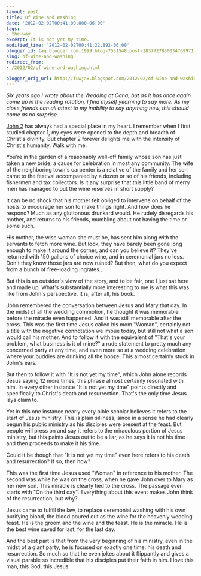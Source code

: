 ```yaml
---
layout: post
title: Of Wine and Washing
date: '2012-02-02T00:41:00.000-06:00'
tags:
- the-way
excerpt: It is not yet my time.
modified_time: '2012-02-02T00:41:22.892-06:00'
blogger_id: tag:blogger.com,1999:blog-7551548.post-1837727850034769971
slug: of-wine-and-washing
redirect_from: 
- /2012/02/of-wine-and-washing.html

blogger_orig_url: http://fuwjax.blogspot.com/2012/02/of-wine-and-washing.html
---
```


*Six years ago I wrote about the Wedding at Cana, but as it has once again come up in the reading rotation, I find myself yearning to say more. As my close friends can all attest to my inability to say anything new, this should come as no surprise.*

[John 2](http://net.bible.org/#!bible/John+2 "NET Bible") has always had a special place in my heart. I remember when I first studied chapter 1, my eyes were opened to the depth and breadth of Christ's divinity. But chapter 2 forever delights me with the intensity of Christ's humanity. Walk with me. 

You're in the garden of a reasonably well-off family whose son has just taken a new bride, a cause for celebration in most any community. The wife of the neighboring town's carpenter is a relative of the family and her son came to the festival accompanied by a dozen or so of his friends, including fishermen and tax collectors. Is it any surprise that this little band of merry men has managed to put the wine reserves in short supply?

It can be no shock that his mother felt obliged to intervene on behalf of the hosts to encourage her son to make things right. And how does he respond? Much as any gluttonous drunkard would. He rudely disregards his mother, and returns to his friends, mumbling about not having the time or some such.

His mother, the wise woman she must be, has sent him along with the servants to fetch more wine. But look, they have barely been gone long enough to make it around the corner, and can you believe it? They've returned with 150 gallons of choice wine, and in ceremonial jars no less. Don't they know those jars are now ruined? But then, what do you expect from a bunch of free-loading ingrates...

But this is an outsider's view of the story, and to be fair, one I just sat here and made up. What's substantially more interesting to me is what this was like from John's perspective. It is, after all, his book.

John remembered the conversation between Jesus and Mary that day. In the midst of all the wedding commotion, he thought it was memorable before the miracle even happened. And it was still memorable after the cross. This was the first time Jesus called his mom "Woman", certainly not a title with the negative connotation we imbue today, but still not what a son would call his mother. And to follow it with the equivalent of "That's your problem, what business is it of mine?" a rude statement to pretty much any concerned party at any time, and even more so at a wedding celebration where your buddies are drinking all the booze. This almost certainly stuck in John's ears.

But then to follow it with "It is not yet my time", which John alone records Jesus saying 12 more times, this phrase almost certainly resonated with him.  In every other instance "It is not yet my time" points directly and specifically to Christ's death and resurrection. That's the only time Jesus lays claim to.

Yet in this one instance nearly every bible scholar believes it refers to the start of Jesus ministry. This is plain silliness, since in a sense he had clearly begun his public ministry as his disciples were present at the feast. But people will press on and say it refers to the miraculous portion of Jesus ministry, but this paints Jesus out to be a liar, as he says it is not his time and then proceeds to make it his time.

Could it be though that "It is not yet my time" even here refers to his death and resurrection? If so, then how?

This was the first time Jesus used "Woman" in reference to his mother. The second was while he was on the cross, when he gave John over to Mary as her new son. This miracle is clearly tied to the cross. The passage even starts with "On the third day". Everything about this event makes John think of the resurrection, but why?

Jesus came to fulfill the law, to replace ceremonial washing with his own purifying blood, the blood poured out as the wine for the heavenly wedding feast. He is the groom and the wine and the feast. He is the miracle. He is the best wine saved for last, for the last day.

And the best part is that from the very beginning of his ministry, even in the midst of a giant party, he is focused on exactly one time: his death and resurrection. So much so that he even jokes about it flippantly and gives a visual parable so incredible that his disciples put their faith in him.  I love this man, this God, this Jesus.